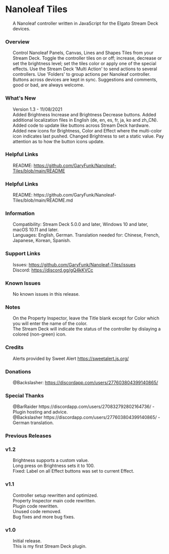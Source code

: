<h1>Nanoleaf Tiles</h1>
<ul>
A Nanoleaf controller written in JavaScript for the Elgato Stream Deck devices.<br />
</ul>
<h3>Overview</h3>
<ul>
Control Nanoleaf Panels, Canvas, Lines and Shapes Tiles from your Stream Deck.
Toggle the controller tiles on or off; increase, decrease or set the brightness level; set the tiles color or apply one of the special effects.
Use the Stream Deck 'Multi Action' to send actions to several controllers.
Use 'Folders' to group actions per Nanoleaf controller.
Buttons across devices are kept in sync.
Suggestions and comments, good or bad, are always welcome.<br />
</ul>
<h3>What's New</h3>
<ul>
Version 1.3 - 11/08/2021<br />
Added Brightness Increase and Brightness Decrease buttons.
Added additional localization files in English (de, en, es, fr, ja, ko and zh_CN).
Added code to update like buttons across Stream Deck hardware.
Added new icons for Brightness, Color and Effect where the multi-color icon indicates last pushed.
Changed Brightness to set a static value.
Pay attention as to how the button icons update.<br />
</ul>
<h3>Helpful Links</h3>
<ul>
README: <a href="https://github.com/GaryFunk/Nanoleaf-Tiles/blob/main/README.md">https://github.com/GaryFunk/Nanoleaf-Tiles/blob/main/README</a><br />
</ul>
<h3>Helpful Links</h3>
<ul>
README: https://github.com/GaryFunk/Nanoleaf-Tiles/blob/main/README.md<br />
</ul>
<h3>Information</h3>
<ul>
Compatibility: Stream Deck 5.0.0 and later, Windows 10 and later, macOS 10.11 and later.<br />
Languages: English, German. Translation needed for: Chinese, French, Japanese, Korean, Spanish.<br />
</ul>
<h3>Support Links</h3>
<ul>
Issues:  <a href="https://github.com/GaryFunk/Nanoleaf-Tiles/issues">https://github.com/GaryFunk/Nanoleaf-Tiles/issues</a><br />
Discord: <a href="https://discord.gg/gQ4kKVCc">https://discord.gg/gQ4kKVCc</a><br />
</ul>
<h3>Known Issues</h3>
<ul>
No known issues in this release.<br />
</ul>
<h3>Notes</h3>
<ul>
On the Property Inspector, leave the Title blank except for Color which you will enter the name of the color.<br />
The Stream Deck will indicate the status of the controller by dislaying a colored (non-green) icon.<br />
</ul>
<h3>Credits</h3>
<ul>
Alerts provided by Sweet Alert <a href="https://sweetalert.js.org/">https://sweetalert.js.org/</a><br />
</ul>
<h3>Donations</h3>
<ul>
@Backslasher: <a href="https://discordapp.com/users/277603804399140865/">https://discordapp.com/users/277603804399140865/</a><br />
</ul>
<h3>Special Thanks</h3>
<ul>
@BarRaider https://discordapp.com/users/270832792802164736/ - Plugin hosting and advice.<br />
@Backslasher https://discordapp.com/users/277603804399140865/ - German translation.<br />
</ul>
<h3>Previous Releases</h3>
<h3>v1.2</h3>
<ul>
Brightness supports a custom value.<br />
Long press on Brightness sets it to 100.<br />
Fixed: Label on all Effect buttons was set to current Effect.<br />
</ul>
<h3>v1.1</h3>
<ul>
Controller setup rewritten and optimized.<br />
Property Inspector main code rewritten.<br />
Plugin code rewritten.<br />
Unused code removed.<br />
Bug fixes and more bug fixes.<br />
</ul>
<h3>v1.0</h3>
<ul>
Initial release.<br />
This is my first Stream Deck plugin.<br />
</ul>
